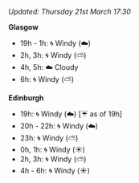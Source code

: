 *Updated: Thursday 21st March 17:30*

**Glasgow**

* 19h - 1h: :cyclone: Windy (:cloud:)
* 2h, 3h: :cyclone: Windy (:partly_sunny:)
* 4h, 5h: :cloud: Cloudy
* 6h: :cyclone: Windy (:partly_sunny:)

**Edinburgh**

* 19h: :cyclone: Windy (:cloud:) [:umbrella: as of 19h]
* 20h - 22h: :cyclone: Windy (:cloud:)
* 23h: :cyclone: Windy (:partly_sunny:)
* 0h, 1h: :cyclone: Windy (:sunny:)
* 2h, 3h: :cyclone: Windy (:partly_sunny:)
* 4h - 6h: :cyclone: Windy (:sunny:)
